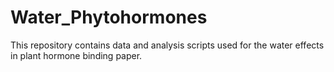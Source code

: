 # Water_Phytohormones
This repository contains data and analysis scripts used for the water effects in plant hormone binding paper.

